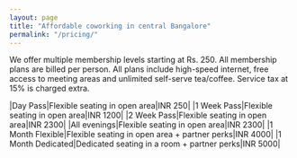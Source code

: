 ```yaml
---
layout: page
title: "Affordable coworking in central Bangalore"
permalink: "/pricing/"
---
```


We offer multiple membership levels starting at Rs. 250. All membership plans are billed per person. All plans include high-speed internet, free access to meeting areas and unlimited self-serve tea/coffee. Service tax at 15% is charged extra.

|Day Pass|Flexible seating in open area|INR 250|
|1 Week Pass|Flexible seating in open area|INR 1200|
|2 Week Pass|Flexible seating in open area|INR 2300|
|All evenings|Flexible seating in open area|INR 2300|
|1 Month Flexible|Flexible seating in open area + partner perks|INR 4000|
|1 Month Dedicated|Dedicated seating in a room + partner perks|INR 5000|


<a href="https://www.instamojo.com/jaagastartup/jaaga-coworking-membership/" rel="im-checkout" data-behaviour="remote" data-style="no-style" data-text="Sign up for a free trial"></a>
<script src="https://d2xwmjc4uy2hr5.cloudfront.net/im-embed/im-embed.min.js"></script>
